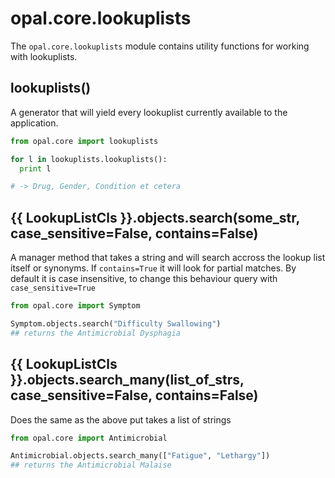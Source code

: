 # opal.core.lookuplists

The `opal.core.lookuplists` module contains utility functions for working with
lookuplists.

## lookuplists()

A generator that will yield every lookuplist currently available to the
application.

```python
from opal.core import lookuplists

for l in lookuplists.lookuplists():
  print l

# -> Drug, Gender, Condition et cetera
```


## {{ LookupListCls }}.objects.search(some_str, case_sensitive=False, contains=False)
A manager method that takes a string and will search accross the lookup list itself or synonyms. If `contains=True` it will look for partial matches. By default it is case
insensitive, to change this behaviour query with `case_sensitive=True`

```python
from opal.core import Symptom

Symptom.objects.search("Difficulty Swallowing")
## returns the Antimicrobial Dysphagia
```

## {{ LookupListCls }}.objects.search_many(list_of_strs, case_sensitive=False, contains=False)
Does the same as the above put takes a list of strings


```python
from opal.core import Antimicrobial

Antimicrobial.objects.search_many(["Fatigue", "Lethargy"])
## returns the Antimicrobial Malaise
```

